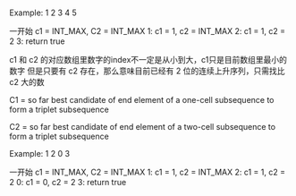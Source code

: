 ```

```

Example:
1 2 3 4 5

一开始 c1 = INT_MAX, C2 = INT_MAX
1: c1 = 1, c2 = INT_MAX
2: c1 = 1, c2 = 2
3: return true

c1 和 c2 的对应数组里数字的index不一定是从小到大，c1只是目前数组里最小的数字
但是只要有 c2 存在，那么意味目前已经有 2 位的连续上升序列，只需找比 c2 大的数 

C1 = so far best candidate of end element of a one-cell subsequence to form a triplet subsequence

C2 = so far best candidate of end element of a two-cell subsequence to form a triplet subsequence

Example:
1 2 0 3

一开始 c1 = INT_MAX, C2 = INT_MAX
1: c1 = 1, c2 = INT_MAX
2: c1 = 1, c2 = 2
0: c1 = 0, c2 = 2
3: return true